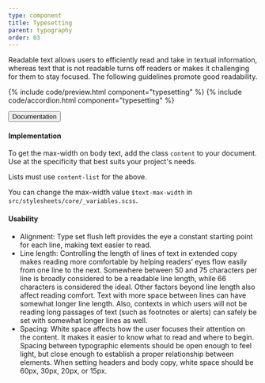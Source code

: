 ```yaml
---
type: component
title: Typesetting
parent: typography
order: 03
---
```


<!-- Typsetting section begin -->

<p>Readable text allows users to efficiently read and take in textual information, whereas text that is not readable turns off readers or makes it challenging for them to stay focused. The following guidelines promote good readability.</p>

{% include code/preview.html component="typesetting" %}
{% include code/accordion.html component="typesetting" %}
<div class="accordion-bordered accordion-docs">
  <button class="button-unstyled accordion-button"
      aria-expanded="true" aria-controls="typesetting-docs">
    Documentation
  </button>
  <div id="typesetting-docs" class="accordion-content">
    <h4 class="heading">Implementation</h4>
    <p>To get the max-width on body text, add the class <code>content</code> to your document. Use at the specificity that best suits your project's needs.</p>
    <p>Lists must use <code>content-list</code> for the above.</p>
    <p>You can change the max-width value <code>$text-max-width</code> in <code>src/stylesheets/core/<wbr>_variables.scss</code>.</p>
    <h4 class="heading">Usability</h4>
    <ul class="content-list">
      <li>Alignment: Type set flush left provides the eye a constant starting point for each line, making text easier to read.</li>
      <li>Line length: Controlling the length of lines of text in extended copy makes reading more comfortable by helping readers’ eyes flow easily from one line to the next. Somewhere between 50 and 75 characters per line is broadly considered to be a readable line length, while 66 characters is considered the ideal. Other factors beyond line length also affect reading comfort. Text with more space between lines can have somewhat longer line length. Also, contexts in which users will not be reading long passages of text (such as footnotes or alerts) can safely be set with somewhat longer lines as well.</li>
      <li>Spacing: White space affects how the user focuses their attention on the content. It makes it easier to know what to read and where to begin. Spacing between typographic elements should be open enough to feel light, but close enough to establish a proper relationship between elements. When setting headers and body copy, white space should be 60px, 30px, 20px, or 15px.</li>
    </ul>
  </div>
</div>
